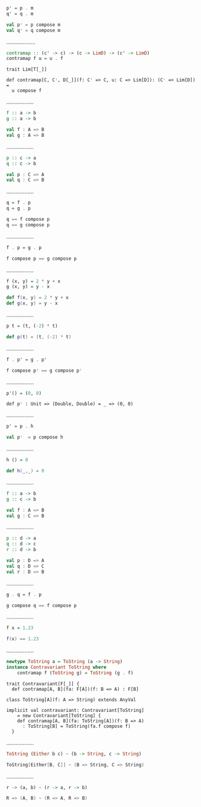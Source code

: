 ```Haskell
p' = p . m
q' = q . m
```
```scala
val pᛌ = p compose m
val qᛌ = q compose m
```
...................
```Haskell
contramap :: (c' -> c) -> (c -> LimD) -> (c' -> LimD)
contramap f u = u . f
```
```tut:invisible
trait Lim[T[_]] 
```
```tut:silent
def contramap[C, Cᛌ, D[_]](f: Cᛌ => C, u: C => Lim[D]): (Cᛌ => Lim[D]) =
  u compose f
```
..................
```Haskell
f :: a -> b
g :: a -> b
```
```scala
val f : A => B
val g : A => B
```
..................
```Haskell
p :: c -> a
q :: c -> b
```
```scala
val p : C => A
val q : C => B
```
..................
```Haskell
q = f . p
q = g . p
```
```scala
q == f compose p
q == g compose p
```
..................
```Haskell
f . p = g . p
```
```scala
f compose p == g compose p
```
..................
```Haskell
f (x, y) = 2 * y + x
g (x, y) = y - x
```
```scala
def f(x, y) = 2 * y + x
def g(x, y) = y - x
```
..................
```Haskell
p t = (t, (-2) * t)
```
```scala
def p(t) = (t, (-2) * t)
```
..................
```Haskell
f . p' = g . p'
```
```scala
f compose pᛌ == g compose pᛌ
```
..................
```Haskell
p'() = (0, 0)
```
```tut:silent
def pᛌ : Unit => (Double, Double) = _ => (0, 0)
```
..................
```Haskell
p' = p . h
```
```scala
val pᛌ  = p compose h
```
..................
```Haskell
h () = 0
```
```scala
def h(_,_) = 0
```
..................
```Haskell
f :: a -> b
g :: c -> b
```
```scala
val f : A => B
val g : C => B
```
..................
```Haskell
p :: d -> a
q :: d -> c
r :: d -> b
```
```scala
val p : D => A
val q : D => C
val r : D => B
```
..................
```Haskell
g . q = f . p
```
```scala
g compose q == f compose p
```
..................
```Haskell
f x = 1.23
```
```scala
f(x) == 1.23
```
..................
```Haskell
newtype ToString a = ToString (a -> String)
instance Contravariant ToString where
    contramap f (ToString g) = ToString (g . f)
```
```tut:invisible
trait Contravariant[F[_]] {
  def contramap[A, B](fa: F[A])(f: B => A) : F[B] 
```
```tut:book:silent
class ToString[A](f: A => String) extends AnyVal 

implicit val contravariant: Contravariant[ToString] 
    = new Contravariant[ToString] {
    def contramap[A, B](fa: ToString[A])(f: B => A)
      : ToString[B] = ToString(fa.f compose f)
  }
```
..................
```Haskell
ToString (Either b c) ~ (b -> String, c -> String)
```
```scala
ToString[Either[B, C]] ~ (B => String, C => String)
```
..................
```Haskell
r -> (a, b) ~ (r -> a, r -> b)
```
```scala
R => (A, B) ~ (R => A, R => B)
```
